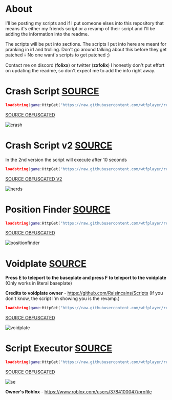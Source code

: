 # About
I'll be posting my scripts and if I put someone elses into this repository that means it's either my friends script or a revamp of their script and I'll be adding the information into the readme.

The scripts will be put into sections. The scripts I put into here are meant for pranking in irl and trolling.
Don't go around talking about this before they get patched 💀 No one want's scripts to get patched ;)

Contact me on discord (**folixx**) or twitter (**zxfolix**)
I honestly don't put effort on updating the readme, so don't expect me to add the info right away.

# Crash Script [SOURCE](https://raw.githubusercontent.com/wtfplayer/redemption/main/universal.lua)

```lua
loadstring(game:HttpGet("https://raw.githubusercontent.com/wtfplayer/redemption/main/universal.lua"))()
```

[SOURCE OBFUSCATED](https://raw.githubusercontent.com/wtfplayer/redemption/main/universal.lua)


![crash](https://github.com/wtfplayer/redemption/assets/136761546/0a4cb2a3-5364-4c19-b013-eb98bb20982b)

# Crash Script v2 [SOURCE](https://raw.githubusercontent.com/wtfplayer/redemption/main/universalv2.lua)
In the 2nd version the script will execute after 10 seconds

```lua
loadstring(game:HttpGet("https://raw.githubusercontent.com/wtfplayer/redemption/main/universalv2.lua"))()
```

[SOURCE OBFUSCATED V2](https://raw.githubusercontent.com/wtfplayer/redemption/main/universalv2.lua)


![nerds](https://github.com/wtfplayer/redemption/assets/136761546/852bf971-067c-4917-81b8-b05191a5ad1e)

# Position Finder [SOURCE](https://raw.githubusercontent.com/wtfplayer/redemption/main/positionfinder.lua)

```lua
loadstring(game:HttpGet("https://raw.githubusercontent.com/wtfplayer/redemption/main/positionfinder.lua"))()
```

[SOURCE OBFUSCATED](https://raw.githubusercontent.com/wtfplayer/redemption/main/positionfinder.lua)

![positionfinder](https://github.com/wtfplayer/redemption/assets/136761546/b9953f50-d251-4f1c-8256-12012f4efe6d)

# Voidplate [SOURCE](https://raw.githubusercontent.com/wtfplayer/redemption/main/literalbaseplate.lua)
**Press E to teleport to the baseplate and press F to teleport to the voidplate** (Only works in literal baseplate)

**Credits to voidplate owner** - https://github.com/Raisincains/Scripts (If you don't know, the script I'm showing you is the revamp.)

```lua
loadstring(game:HttpGet("https://raw.githubusercontent.com/wtfplayer/redemption/main/literalbaseplate.lua"))()
```

[SOURCE OBFUSCATED](https://raw.githubusercontent.com/wtfplayer/redemption/main/literalbaseplate.lua)

![voidplate](https://github.com/wtfplayer/redemption/assets/136761546/0c15e5d6-a1d8-4d31-9218-8310aee58bf9)

# Script Executor [SOURCE](https://raw.githubusercontent.com/wtfplayer/redemption/main/scriptexecutor.lua)

```lua
loadstring(game:HttpGet("https://raw.githubusercontent.com/wtfplayer/redemption/main/scriptexecutor.lua"))()
```

[SOURCE OBFUSCATED](https://raw.githubusercontent.com/wtfplayer/redemption/main/scriptexecutor.lua)

![se](https://github.com/wtfplayer/redemption/assets/136761546/bfcb6146-fdad-4417-9e66-921605bf88c2)

**Owner's Roblox** - https://www.roblox.com/users/3784100047/profile
